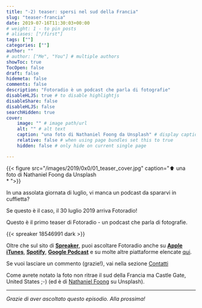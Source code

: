 ```yaml
---
title: "-2) teaser: spersi nel sud della Francia"
slug: "teaser-francia"
date: 2019-07-16T11:30:03+00:00
# weight: 1 - to pin posts
# aliases: ["/first"]
tags: [""]
categories: [""]
author: ""
# author: ["Me", "You"] # multiple authors
showToc: true
TocOpen: false
draft: false
hidemeta: false
comments: false
description: "Fotoradio è un podcast che parla di fotografie"
disableHLJS: true # to disable highlightjs
disableShare: false
disableHLJS: false
searchHidden: true
cover:
    image: "" # image path/url
    alt: "" # alt text
    caption: "una foto di Nathaniel Foong da Unsplash" # display caption under cover
    relative: false # when using page bundles set this to true
    hidden: false # only hide on current single page

---
```


<!--more-->

{{< figure src="/images/2019/0x0/01_teaser_cover.jpg" caption="⬆︎ una foto di Nathaniel Foong da Unsplash<br>* ">}}


In una assolata giornata di luglio, vi manca un podcast da spararvi in cuffietta?

Se questo è il caso, il 30 luglio 2019 arriva Fotoradio!

Questo è il primo teaser di Fotoradio - un podcast che parla di fotografie.

{{< spreaker 18546991 dark >}}

Oltre che sul sito di [**Spreaker**](https://links.fotoradio.info/spreaker), puoi ascoltare Fotoradio anche su [**Apple iTunes**](https://links.fotoradio.info/apple), [**Spotify**](https://links.fotoradio.info/spotify), [**Google Podcast**](https://links.fotoradio.info/google) e su molte altre piattaforme elencate [qui](/static_page/listen/).


Se vuoi lasciare un commento (grazie!), vai nella sezione [Contatti](/contact/)

Come avrete notato la foto non ritrae il sud della Francia ma Castle Gate, United States ;-) (ed è di [Nathaniel Foong](https://unsplash.com/@hoehoeyay) su Unsplash).

- - -

_Grazie di aver ascoltato questo episodio. Alla prossima!_

